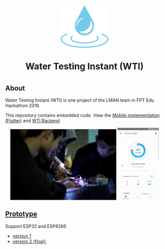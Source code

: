 <p align="center"><img width="30%" src="images/Icon-water-blue.svg" alt="Oh My Zsh"></p>

<h1 align="center">Water Testing Instant (WTI)<h1>
  
## About

Water Testing Instant (WTI) is one project of the LMAN team in FPT Edu Hackathon 2019.

This repository contains embedded code. View the [Mobile implementation (Flutter)](https://github.com/hoangtrungnguyen/WaterTestingInstant) and [WTI Backend](https://github.com/DAN3002) 

<p float="left" align="middle">
  <img src="images/Thumbnail.jpg" width="67%" />
  <img src="images/UI.png" width="26%" /> 
</p>

## [Prototype](https://youtu.be/hAtyMoNhch8)

Support ESP32 and ESP8266

- [version 1](https://youtu.be/I5SfC1utAxE)
- [version 2 (final):](https://youtu.be/U8-fJH5Vw60)

